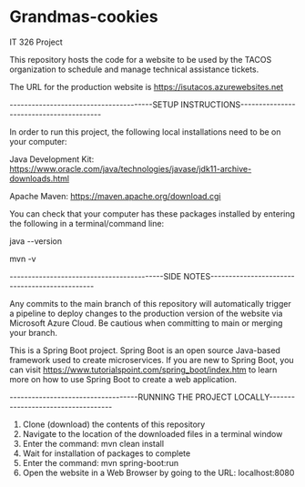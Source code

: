 # Grandmas-cookies
IT 326 Project

This repository hosts the code for a website to be used by the TACOS organization to schedule and manage technical assistance tickets.

The URL for the production website is https://isutacos.azurewebsites.net


---------------------------------------SETUP INSTRUCTIONS----------------------------------------

In order to run this project, the following local installations need to be on your computer:

Java Development Kit: https://www.oracle.com/java/technologies/javase/jdk11-archive-downloads.html

Apache Maven: https://maven.apache.org/download.cgi

You can check that your computer has these packages installed by entering the following in a terminal/command line:

java --version

mvn -v

------------------------------------------SIDE NOTES----------------------------------------------

Any commits to the main branch of this repository will automatically trigger a pipeline to deploy changes
to the production version of the website via Microsoft Azure Cloud. Be cautious when committing
to main or merging your branch.

This is a Spring Boot project. Spring Boot is an open source Java-based framework used to create microservices.
If you are new to Spring Boot, you can visit https://www.tutorialspoint.com/spring_boot/index.htm to learn more
on how to use Spring Boot to create a web application.


-----------------------------------RUNNING THE PROJECT LOCALLY-----------------------------------

1) Clone (download) the contents of this repository
2) Navigate to the location of the downloaded files in a terminal window
3) Enter the command: mvn clean install
4) Wait for installation of packages to complete
5) Enter the command: mvn spring-boot:run
6) Open the website in a Web Browser by going to the URL: localhost:8080
